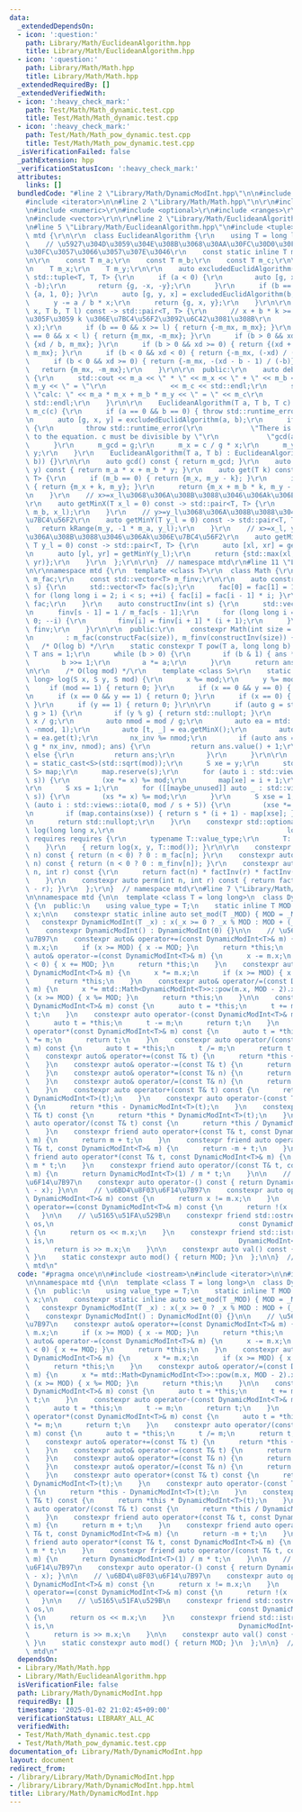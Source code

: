```yaml
---
data:
  _extendedDependsOn:
  - icon: ':question:'
    path: Library/Math/EuclideanAlgorithm.hpp
    title: Library/Math/EuclideanAlgorithm.hpp
  - icon: ':question:'
    path: Library/Math/Math.hpp
    title: Library/Math/Math.hpp
  _extendedRequiredBy: []
  _extendedVerifiedWith:
  - icon: ':heavy_check_mark:'
    path: Test/Math/Math_dynamic.test.cpp
    title: Test/Math/Math_dynamic.test.cpp
  - icon: ':heavy_check_mark:'
    path: Test/Math/Math_pow_dynamic.test.cpp
    title: Test/Math/Math_pow_dynamic.test.cpp
  _isVerificationFailed: false
  _pathExtension: hpp
  _verificationStatusIcon: ':heavy_check_mark:'
  attributes:
    links: []
  bundledCode: "#line 2 \"Library/Math/DynamicModInt.hpp\"\n\n#include <iostream>\n\
    #include <iterator>\n\n#line 2 \"Library/Math/Math.hpp\"\n\r\n#include <cmath>\r\
    \n#include <numeric>\r\n#include <optional>\r\n#include <ranges>\r\n#include <unordered_map>\r\
    \n#include <vector>\r\n\r\n#line 2 \"Library/Math/EuclideanAlgorithm.hpp\"\n\r\
    \n#line 5 \"Library/Math/EuclideanAlgorithm.hpp\"\n#include <tuple>\r\n\r\nnamespace\
    \ mtd {\r\n\r\n  class EuclideanAlgorithm {\r\n    using T = long long;\r\n\r\n\
    \    // \u5927\u304D\u3059\u304E\u308B\u3068\u30AA\u30FC\u30D0\u30FC\u30D5\u30ED\
    \u30FC\u3057\u3066\u3057\u307E\u3046\r\n    const static inline T m_mx = 1e9;\r\
    \n\r\n    const T m_a;\r\n    const T m_b;\r\n    const T m_c;\r\n\r\n    T m_gcd;\r\
    \n    T m_x;\r\n    T m_y;\r\n\r\n    auto excludedEuclidAlgorithm(T a, T b) ->\
    \ std::tuple<T, T, T> {\r\n      if (a < 0) {\r\n        auto [g, x, y] = excludedEuclidAlgorithm(-a,\
    \ -b);\r\n        return {g, -x, -y};\r\n      }\r\n      if (b == 0) { return\
    \ {a, 1, 0}; }\r\n      auto [g, y, x] = excludedEuclidAlgorithm(b, a % b);\r\n\
    \      y -= a / b * x;\r\n      return {g, x, y};\r\n    }\r\n\r\n    auto kRange(T\
    \ x, T b, T l) const -> std::pair<T, T> {\r\n      // x + b * k >= l \u3092\u6E80\
    \u305F\u3059 k \u306E\u7BC4\u56F2\u3092\u6C42\u3081\u308B\r\n      T xd = (l -\
    \ x);\r\n      if (b == 0 && x >= l) { return {-m_mx, m_mx}; }\r\n      if (b\
    \ == 0 && x < l) { return {m_mx, -m_mx}; }\r\n      if (b > 0 && xd < 0) { return\
    \ {xd / b, m_mx}; }\r\n      if (b > 0 && xd >= 0) { return {(xd + b - 1) / b,\
    \ m_mx}; }\r\n      if (b < 0 && xd < 0) { return {-m_mx, (-xd) / (-b)}; }\r\n\
    \      if (b < 0 && xd >= 0) { return {-m_mx, -(xd - b - 1) / (-b)}; }\r\n   \
    \   return {m_mx, -m_mx};\r\n    }\r\n\r\n  public:\r\n    auto debug() const\
    \ {\r\n      std::cout << m_a << \" * \" << m_x << \" + \" << m_b << \" * \" <<\
    \ m_y << \" = \"\r\n                << m_c << std::endl;\r\n      std::cout <<\
    \ \"calc: \" << m_a * m_x + m_b * m_y << \" = \" << m_c\r\n                <<\
    \ std::endl;\r\n    }\r\n\r\n    EuclideanAlgorithm(T a, T b, T c) : m_a(a), m_b(b),\
    \ m_c(c) {\r\n      if (a == 0 && b == 0) { throw std::runtime_error(\"\"); }\r\
    \n      auto [g, x, y] = excludedEuclidAlgorithm(a, b);\r\n      if (c % g > 0)\
    \ {\r\n        throw std::runtime_error(\r\n            \"There is no solution\
    \ to the equation. c must be divisible by \"\r\n            \"gcd(a,b).\");\r\n\
    \      }\r\n      m_gcd = g;\r\n      m_x = c / g * x;\r\n      m_y = c / g *\
    \ y;\r\n    }\r\n    EuclideanAlgorithm(T a, T b) : EuclideanAlgorithm(a, b, std::gcd(a,\
    \ b)) {}\r\n\r\n    auto gcd() const { return m_gcd; }\r\n    auto get(T x, T\
    \ y) const { return m_a * x + m_b * y; }\r\n    auto get(T k) const -> std::pair<T,\
    \ T> {\r\n      if (m_b == 0) { return {m_x, m_y - k}; }\r\n      if (m_a == 0)\
    \ { return {m_x + k, m_y}; }\r\n      return {m_x + m_b * k, m_y - m_a * k};\r\
    \n    }\r\n    // x>=x_l\u3068\u306A\u308B\u3088\u3046\u306Ak\u306E\u7BC4\u56F2\
    \r\n    auto getMinX(T x_l = 0) const -> std::pair<T, T> {\r\n      return kRange(m_x,\
    \ m_b, x_l);\r\n    }\r\n    // y>=y_l\u3068\u306A\u308B\u3088\u3046\u306Ak\u306E\
    \u7BC4\u56F2\r\n    auto getMinY(T y_l = 0) const -> std::pair<T, T> {\r\n   \
    \   return kRange(m_y, -1 * m_a, y_l);\r\n    }\r\n    // x>=x_l, y>=y_l\u3068\
    \u306A\u308B\u3088\u3046\u306Ak\u306E\u7BC4\u56F2\r\n    auto getMin(T x_l = 0,\
    \ T y_l = 0) const -> std::pair<T, T> {\r\n      auto [xl, xr] = getMinX(x_l);\r\
    \n      auto [yl, yr] = getMinY(y_l);\r\n      return {std::max(xl, yl), std::min(xr,\
    \ yr)};\r\n    }\r\n  };\r\n\r\n}  // namespace mtd\r\n#line 11 \"Library/Math/Math.hpp\"\
    \n\r\nnamespace mtd {\r\n  template <class T>\r\n  class Math {\r\n    const std::vector<T>\
    \ m_fac;\r\n    const std::vector<T> m_finv;\r\n\r\n    auto constructFac(int\
    \ s) {\r\n      std::vector<T> fac(s);\r\n      fac[0] = fac[1] = 1;\r\n     \
    \ for (long long i = 2; i < s; ++i) { fac[i] = fac[i - 1] * i; }\r\n      return\
    \ fac;\r\n    }\r\n    auto constructInv(int s) {\r\n      std::vector<T> finv(s);\r\
    \n      finv[s - 1] = 1 / m_fac[s - 1];\r\n      for (long long i = s - 2; i >=\
    \ 0; --i) {\r\n        finv[i] = finv[i + 1] * (i + 1);\r\n      }\r\n      return\
    \ finv;\r\n    }\r\n\r\n  public:\r\n    constexpr Math(int size = 3 * static_cast<int>(1e6))\r\
    \n        : m_fac(constructFac(size)), m_finv(constructInv(size)) {}\r\n\r\n \
    \   /* O(log b) */\r\n    static constexpr T pow(T a, long long b) {\r\n     \
    \ T ans = 1;\r\n      while (b > 0) {\r\n        if (b & 1) { ans *= a; }\r\n\
    \        b >>= 1;\r\n        a *= a;\r\n      }\r\n      return ans;\r\n    }\r\
    \n\r\n    /* O(log mod) */\r\n    template <class S>\r\n    static constexpr std::optional<long\
    \ long> log(S x, S y, S mod) {\r\n      x %= mod;\r\n      y %= mod;\r\n\r\n \
    \     if (mod == 1) { return 0; }\r\n      if (x == 0 && y == 0) { return 1; }\r\
    \n      if (x == 0 && y == 1) { return 0; }\r\n      if (x == 0) { return std::nullopt;\
    \ }\r\n      if (y == 1) { return 0; }\r\n\r\n      if (auto g = std::gcd(x, mod);\
    \ g > 1) {\r\n        if (y % g) { return std::nullopt; }\r\n        auto nx =\
    \ x / g;\r\n        auto nmod = mod / g;\r\n        auto ea = mtd::EuclideanAlgorithm(nx,\
    \ -nmod, 1);\r\n        auto [t, _] = ea.getMinX();\r\n        auto [nx_inv, __]\
    \ = ea.get(t);\r\n        nx_inv %= nmod;\r\n        if (auto ans = log(x, y /\
    \ g * nx_inv, nmod); ans) {\r\n          return ans.value() + 1;\r\n        }\
    \ else {\r\n          return ans;\r\n        }\r\n      }\r\n\r\n      auto s\
    \ = static_cast<S>(std::sqrt(mod));\r\n      S xe = y;\r\n      std::unordered_map<S,\
    \ S> map;\r\n      map.reserve(s);\r\n      for (auto i : std::views::iota(0,\
    \ s)) {\r\n        (xe *= x) %= mod;\r\n        map[xe] = i + 1;\r\n      }\r\n\
    \r\n      S xs = 1;\r\n      for ([[maybe_unused]] auto _ : std::views::iota(0,\
    \ s)) {\r\n        (xs *= x) %= mod;\r\n      }\r\n      S xse = 1;\r\n      for\
    \ (auto i : std::views::iota(0, mod / s + 5)) {\r\n        (xse *= xs) %= mod;\r\
    \n        if (map.contains(xse)) { return s * (i + 1) - map[xse]; }\r\n      }\r\
    \n      return std::nullopt;\r\n    }\r\n    constexpr std::optional<long long>\
    \ log(long long x,\r\n                                           long long y)\
    \ requires requires {\r\n      typename T::value_type;\r\n      T::mod();\r\n\
    \    }\r\n    { return log(x, y, T::mod()); }\r\n\r\n    constexpr auto fact(int\
    \ n) const { return (n < 0) ? 0 : m_fac[n]; }\r\n    constexpr auto factInv(int\
    \ n) const { return (n < 0 ? 0 : m_finv[n]); }\r\n    constexpr auto comb(int\
    \ n, int r) const {\r\n      return fact(n) * factInv(r) * factInv(n - r);\r\n\
    \    }\r\n    constexpr auto perm(int n, int r) const { return fact(n) * factInv(n\
    \ - r); }\r\n  };\r\n}  // namespace mtd\r\n#line 7 \"Library/Math/DynamicModInt.hpp\"\
    \n\nnamespace mtd {\n\n  template <class T = long long>\n  class DynamicModInt\
    \ {\n  public:\n    using value_type = T;\n    static inline T MOD = 0;\n    T\
    \ x;\n\n    constexpr static inline auto set_mod(T _MOD) { MOD = _MOD; }\n\n \
    \   constexpr DynamicModInt(T _x) : x(_x >= 0 ? _x % MOD : MOD + (_x % MOD)) {}\n\
    \    constexpr DynamicModInt() : DynamicModInt(0) {}\n\n    // \u56DB\u5247\u6F14\
    \u7B97\n    constexpr auto& operator+=(const DynamicModInt<T>& m) {\n      x +=\
    \ m.x;\n      if (x >= MOD) { x -= MOD; }\n      return *this;\n    }\n    constexpr\
    \ auto& operator-=(const DynamicModInt<T>& m) {\n      x -= m.x;\n      if (x\
    \ < 0) { x += MOD; }\n      return *this;\n    }\n    constexpr auto& operator*=(const\
    \ DynamicModInt<T>& m) {\n      x *= m.x;\n      if (x >= MOD) { x %= MOD; }\n\
    \      return *this;\n    }\n    constexpr auto& operator/=(const DynamicModInt<T>&\
    \ m) {\n      x *= mtd::Math<DynamicModInt<T>>::pow(m.x, MOD - 2).x;\n      if\
    \ (x >= MOD) { x %= MOD; }\n      return *this;\n    }\n\n    constexpr auto operator+(const\
    \ DynamicModInt<T>& m) const {\n      auto t = *this;\n      t += m;\n      return\
    \ t;\n    }\n    constexpr auto operator-(const DynamicModInt<T>& m) const {\n\
    \      auto t = *this;\n      t -= m;\n      return t;\n    }\n    constexpr auto\
    \ operator*(const DynamicModInt<T>& m) const {\n      auto t = *this;\n      t\
    \ *= m;\n      return t;\n    }\n    constexpr auto operator/(const DynamicModInt<T>&\
    \ m) const {\n      auto t = *this;\n      t /= m;\n      return t;\n    }\n\n\
    \    constexpr auto& operator+=(const T& t) {\n      return *this += DynamicModInt<T>(t);\n\
    \    }\n    constexpr auto& operator-=(const T& t) {\n      return *this -= DynamicModInt<T>(t);\n\
    \    }\n    constexpr auto& operator*=(const T& n) {\n      return *this *= DynamicModInt<T>(n);\n\
    \    }\n    constexpr auto& operator/=(const T& n) {\n      return *this /= DynamicModInt<T>(n);\n\
    \    }\n    constexpr auto operator+(const T& t) const {\n      return *this +\
    \ DynamicModInt<T>(t);\n    }\n    constexpr auto operator-(const T& t) const\
    \ {\n      return *this - DynamicModInt<T>(t);\n    }\n    constexpr auto operator*(const\
    \ T& t) const {\n      return *this * DynamicModInt<T>(t);\n    }\n    constexpr\
    \ auto operator/(const T& t) const {\n      return *this / DynamicModInt<T>(t);\n\
    \    }\n    constexpr friend auto operator+(const T& t, const DynamicModInt<T>&\
    \ m) {\n      return m + t;\n    }\n    constexpr friend auto operator-(const\
    \ T& t, const DynamicModInt<T>& m) {\n      return -m + t;\n    }\n    constexpr\
    \ friend auto operator*(const T& t, const DynamicModInt<T>& m) {\n      return\
    \ m * t;\n    }\n    constexpr friend auto operator/(const T& t, const DynamicModInt<T>&\
    \ m) {\n      return DynamicModInt<T>(1) / m * t;\n    }\n\n    // \u5358\u9805\
    \u6F14\u7B97\n    constexpr auto operator-() const { return DynamicModInt<T>(0\
    \ - x); }\n\n    // \u6BD4\u8F03\u6F14\u7B97\n    constexpr auto operator!=(const\
    \ DynamicModInt<T>& m) const {\n      return x != m.x;\n    }\n    constexpr auto\
    \ operator==(const DynamicModInt<T>& m) const {\n      return !(x != m.x);\n \
    \   }\n\n    // \u5165\u51FA\u529B\n    constexpr friend std::ostream& operator<<(std::ostream&\
    \ os,\n                                              const DynamicModInt<T>& m)\
    \ {\n      return os << m.x;\n    }\n    constexpr friend std::istream& operator>>(std::istream&\
    \ is,\n                                              DynamicModInt<T>& m) {\n\
    \      return is >> m.x;\n    }\n\n    constexpr auto val() const { return x;\
    \ }\n    static constexpr auto mod() { return MOD; }\n  };\n\n}  // namespace\
    \ mtd\n"
  code: "#pragma once\n\n#include <iostream>\n#include <iterator>\n\n#include \"./Math.hpp\"\
    \n\nnamespace mtd {\n\n  template <class T = long long>\n  class DynamicModInt\
    \ {\n  public:\n    using value_type = T;\n    static inline T MOD = 0;\n    T\
    \ x;\n\n    constexpr static inline auto set_mod(T _MOD) { MOD = _MOD; }\n\n \
    \   constexpr DynamicModInt(T _x) : x(_x >= 0 ? _x % MOD : MOD + (_x % MOD)) {}\n\
    \    constexpr DynamicModInt() : DynamicModInt(0) {}\n\n    // \u56DB\u5247\u6F14\
    \u7B97\n    constexpr auto& operator+=(const DynamicModInt<T>& m) {\n      x +=\
    \ m.x;\n      if (x >= MOD) { x -= MOD; }\n      return *this;\n    }\n    constexpr\
    \ auto& operator-=(const DynamicModInt<T>& m) {\n      x -= m.x;\n      if (x\
    \ < 0) { x += MOD; }\n      return *this;\n    }\n    constexpr auto& operator*=(const\
    \ DynamicModInt<T>& m) {\n      x *= m.x;\n      if (x >= MOD) { x %= MOD; }\n\
    \      return *this;\n    }\n    constexpr auto& operator/=(const DynamicModInt<T>&\
    \ m) {\n      x *= mtd::Math<DynamicModInt<T>>::pow(m.x, MOD - 2).x;\n      if\
    \ (x >= MOD) { x %= MOD; }\n      return *this;\n    }\n\n    constexpr auto operator+(const\
    \ DynamicModInt<T>& m) const {\n      auto t = *this;\n      t += m;\n      return\
    \ t;\n    }\n    constexpr auto operator-(const DynamicModInt<T>& m) const {\n\
    \      auto t = *this;\n      t -= m;\n      return t;\n    }\n    constexpr auto\
    \ operator*(const DynamicModInt<T>& m) const {\n      auto t = *this;\n      t\
    \ *= m;\n      return t;\n    }\n    constexpr auto operator/(const DynamicModInt<T>&\
    \ m) const {\n      auto t = *this;\n      t /= m;\n      return t;\n    }\n\n\
    \    constexpr auto& operator+=(const T& t) {\n      return *this += DynamicModInt<T>(t);\n\
    \    }\n    constexpr auto& operator-=(const T& t) {\n      return *this -= DynamicModInt<T>(t);\n\
    \    }\n    constexpr auto& operator*=(const T& n) {\n      return *this *= DynamicModInt<T>(n);\n\
    \    }\n    constexpr auto& operator/=(const T& n) {\n      return *this /= DynamicModInt<T>(n);\n\
    \    }\n    constexpr auto operator+(const T& t) const {\n      return *this +\
    \ DynamicModInt<T>(t);\n    }\n    constexpr auto operator-(const T& t) const\
    \ {\n      return *this - DynamicModInt<T>(t);\n    }\n    constexpr auto operator*(const\
    \ T& t) const {\n      return *this * DynamicModInt<T>(t);\n    }\n    constexpr\
    \ auto operator/(const T& t) const {\n      return *this / DynamicModInt<T>(t);\n\
    \    }\n    constexpr friend auto operator+(const T& t, const DynamicModInt<T>&\
    \ m) {\n      return m + t;\n    }\n    constexpr friend auto operator-(const\
    \ T& t, const DynamicModInt<T>& m) {\n      return -m + t;\n    }\n    constexpr\
    \ friend auto operator*(const T& t, const DynamicModInt<T>& m) {\n      return\
    \ m * t;\n    }\n    constexpr friend auto operator/(const T& t, const DynamicModInt<T>&\
    \ m) {\n      return DynamicModInt<T>(1) / m * t;\n    }\n\n    // \u5358\u9805\
    \u6F14\u7B97\n    constexpr auto operator-() const { return DynamicModInt<T>(0\
    \ - x); }\n\n    // \u6BD4\u8F03\u6F14\u7B97\n    constexpr auto operator!=(const\
    \ DynamicModInt<T>& m) const {\n      return x != m.x;\n    }\n    constexpr auto\
    \ operator==(const DynamicModInt<T>& m) const {\n      return !(x != m.x);\n \
    \   }\n\n    // \u5165\u51FA\u529B\n    constexpr friend std::ostream& operator<<(std::ostream&\
    \ os,\n                                              const DynamicModInt<T>& m)\
    \ {\n      return os << m.x;\n    }\n    constexpr friend std::istream& operator>>(std::istream&\
    \ is,\n                                              DynamicModInt<T>& m) {\n\
    \      return is >> m.x;\n    }\n\n    constexpr auto val() const { return x;\
    \ }\n    static constexpr auto mod() { return MOD; }\n  };\n\n}  // namespace\
    \ mtd\n"
  dependsOn:
  - Library/Math/Math.hpp
  - Library/Math/EuclideanAlgorithm.hpp
  isVerificationFile: false
  path: Library/Math/DynamicModInt.hpp
  requiredBy: []
  timestamp: '2025-01-02 21:02:45+09:00'
  verificationStatus: LIBRARY_ALL_AC
  verifiedWith:
  - Test/Math/Math_dynamic.test.cpp
  - Test/Math/Math_pow_dynamic.test.cpp
documentation_of: Library/Math/DynamicModInt.hpp
layout: document
redirect_from:
- /library/Library/Math/DynamicModInt.hpp
- /library/Library/Math/DynamicModInt.hpp.html
title: Library/Math/DynamicModInt.hpp
---
```

